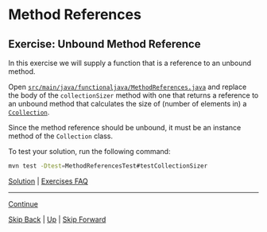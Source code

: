 # Method References

## Exercise: Unbound Method Reference

In this exercise we will supply a function that is a reference to an unbound
method.

Open
[`src/main/java/functionaljava/MethodReferences.java`](../../src/main/java/functionaljava/MethodReferences.java)
and replace the body of the `collectionSizer` method with one that returns a
reference to an unbound method that calculates the size of (number of elements
in) a
[`Ccollection`](https://docs.oracle.com/javase/8/docs/api/java/util/Collection.html).

Since the method reference should be unbound, it must be an instance method of
the `Collection` class.

To test your solution, run the following command:

``` bash
mvn test -Dtest=MethodReferencesTest#testCollectionSizer
```

[Solution](unbound_ex1_sltn.md) | [Exercises FAQ](../exercises.md)

---

[Continue](constructor.md)

[Skip Back](../lambda_expressions/start.md) | [Up](../start.md) | [Skip Forward](../optional/start.md)
